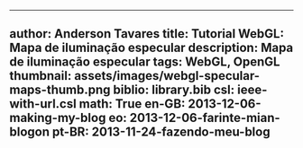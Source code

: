 ------------------------------
author: Anderson Tavares
title: Tutorial WebGL: Mapa de iluminação especular
description: Mapa de iluminação especular
tags: WebGL, OpenGL
thumbnail: assets/images/webgl-specular-maps-thumb.png
biblio: library.bib
csl: ieee-with-url.csl
math: True
en-GB: 2013-12-06-making-my-blog
eo: 2013-12-06-farinte-mian-blogon
pt-BR: 2013-11-24-fazendo-meu-blog
------------------------------
